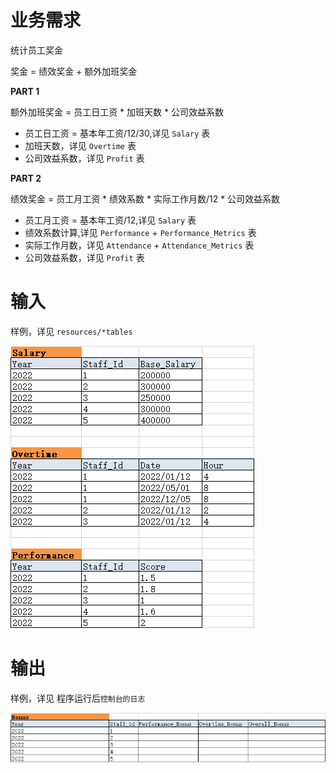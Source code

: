 # 业务需求

统计员工奖金

奖金 = 绩效奖金 + 额外加班奖金

**PART 1**

额外加班奖金 = 员工日工资 * 加班天数 * 公司效益系数

- 员工日工资 = 基本年工资/12/30,详见 `Salary` 表
- 加班天数，详见 `Overtime` 表
- 公司效益系数，详见 `Profit` 表

**PART 2**

绩效奖金 = 员工月工资 * 绩效系数 * 实际工作月数/12 * 公司效益系数

- 员工月工资 = 基本年工资/12,详见 `Salary` 表
- 绩效系数计算,详见 `Performance` + `Performance_Metrics` 表
- 实际工作月数，详见 `Attendance` + `Attendance_Metrics` 表
- 公司效益系数，详见 `Profit` 表

# 输入

样例，详见 `resources/*tables`

![img_input.png](img/img_input.png)

# 输出

样例，详见 程序运行后`控制台的日志`

![img_output.png](img/img_output.png)